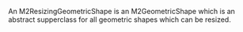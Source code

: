 An M2ResizingGeometricShape is an M2GeometricShape which is an abstract supperclass for all geometric shapes which can be resized.
